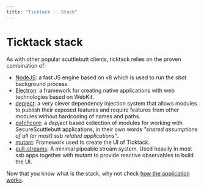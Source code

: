 ```yaml
---
title: "Ticktack :: Stack"
---
```


# Ticktack stack
As with other popular scuttlebutt clients, ticktack relies on the proven combination of:

* [NodeJS](https://nodejs.org): a fast JS engine based on v8 which is used to run the _sbot_ background process.
* [Electron](https://electronjs.org/): a framework for creating native applications with web technologies based on WebKit.
* [depject](https://www.npmjs.com/package/depject): a very clever dependency injection system that allows modules to publish their exposed features and require features from other modules without hardcoding of names and paths.
* [patchcore](https://www.npmjs.com/package/patchcore): a _depject_ based collection of modules for working with SecureScuttlebutt applications, in their own words _"shared assumptions of all (or most) ssb related applications"_.
* [mutant](https://github.com/mmckegg/mutant): Framework used to create the UI of Ticktack. 
* [pull-streams](https://pull-stream.github.io/): A minimal pipeable stream system. Used heavily in most ssb apps together with mutant to provide reactive observables to build the UI.

Now that you know what is the stack, why not check [how the application works](boot.md). 